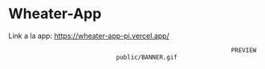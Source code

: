 # Wheater-App

Link a la app: https://wheater-app-pi.vercel.app/


                                                                  PREVIEW
                                  public/BANNER.gif
